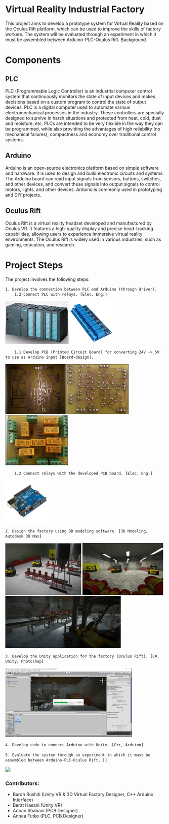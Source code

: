 # Virtual Reality Industrial Factory

This project aims to develop a prototype system for Virtual Reality based on the Oculus Rift platform, which can be used to improve the skills of factory workers. The system will be evaluated through an experiment in which it must be assembled between Arduino-PLC-Oculus Rift.
Background

# Components
## PLC

PLC (Programmable Logic Controller) is an industrial computer control system that continuously monitors the state of input devices and makes decisions based on a custom program to control the state of output devices. PLC is a digital computer used to automate various electromechanical processes in the industry. These controllers are specially designed to survive in harsh situations and protected from heat, cold, dust and moisture, etc. PLCs are intended to be very flexible in the way they can be programmed, while also providing the advantages of high reliability (no mechanical failures), compactness and economy over traditional control systems. 

## Arduino

Arduino is an open-source electronics platform based on simple software and hardware. It is used to design and build electronic circuits and systems. The Arduino board can read input signals from sensors, buttons, switches, and other devices, and convert these signals into output signals to control motors, lights, and other devices. Arduino is commonly used in prototyping and DIY projects.

## Oculus Rift

Oculus Rift is a virtual reality headset developed and manufactured by Oculus VR. It features a high-quality display and precise head-tracking capabilities, allowing users to experience immersive virtual reality environments. The Oculus Rift is widely used in various industries, such as gaming, education, and research.

# Project Steps

The project involves the following steps:

    1. Develop the connection between PLC and Arduino (through driver).
        1.2 Connect PLC with relays. [Elec. Eng.]
<img src="images/myPicture2.png" width="200"> <img src="images/myPicture1.png" width="135">
        
        1.1 Develop PCB (Printed Circuit Board) for converting 24V -> 5V to use as Arduino input [Board-design].
<img src="./images/myPicture7.png" width="190"><img src="./images/myPicture8.png" width="200"><img src="./images/myPicture9.png" width="198">

        1.2 Connect relays with the developed PCB board. [Elec. Eng.]
 <img src="./images/arduino.jpg" width="135"> 

    2. Design the factory using 3D modeling software. [3D Modeling, Autodesk 3D Max]
<img src="./images/myPicture5.png" width="240"> <img src="./images/myPicture6.png" width="255"> <img src="./images/myPicture3.png" width="365">
    
    3. Develop the Unity application for the factory (Oculus Rift). [C#, Unity, Photoshop]
<img src="./images/myPicture4.png" 
width="400">

    4. Develop code to connect Arduino with Unity. [C++, Arduino]

    5. Evaluate the system through an experiment in which it must be assembled between Arduino-PLC-Oculus Rift. []

<img src="./images/vr_factory.gif" 
width="400">

### Contributors:
* Bardh Rushiti (Unity VR & 3D Virtual Factory Designer, C++ Arduino Interface)
* Berat Hasani (Unity VR)
* Adnan Shabani (PCB Designer)
* Annea Futko (PLC, PCB Designer)
